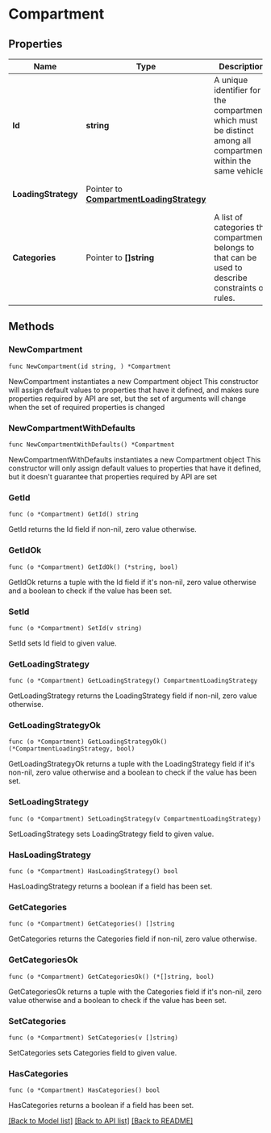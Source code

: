 # Compartment

## Properties

Name | Type | Description | Notes
------------ | ------------- | ------------- | -------------
**Id** | **string** | A unique identifier for the compartment, which must be distinct among all compartments within the same vehicle. | 
**LoadingStrategy** | Pointer to [**CompartmentLoadingStrategy**](CompartmentLoadingStrategy.md) |  | [optional] [default to NONE]
**Categories** | Pointer to **[]string** | A list of categories the compartment belongs to that can be used to describe constraints or rules. | [optional] [default to []]

## Methods

### NewCompartment

`func NewCompartment(id string, ) *Compartment`

NewCompartment instantiates a new Compartment object
This constructor will assign default values to properties that have it defined,
and makes sure properties required by API are set, but the set of arguments
will change when the set of required properties is changed

### NewCompartmentWithDefaults

`func NewCompartmentWithDefaults() *Compartment`

NewCompartmentWithDefaults instantiates a new Compartment object
This constructor will only assign default values to properties that have it defined,
but it doesn't guarantee that properties required by API are set

### GetId

`func (o *Compartment) GetId() string`

GetId returns the Id field if non-nil, zero value otherwise.

### GetIdOk

`func (o *Compartment) GetIdOk() (*string, bool)`

GetIdOk returns a tuple with the Id field if it's non-nil, zero value otherwise
and a boolean to check if the value has been set.

### SetId

`func (o *Compartment) SetId(v string)`

SetId sets Id field to given value.


### GetLoadingStrategy

`func (o *Compartment) GetLoadingStrategy() CompartmentLoadingStrategy`

GetLoadingStrategy returns the LoadingStrategy field if non-nil, zero value otherwise.

### GetLoadingStrategyOk

`func (o *Compartment) GetLoadingStrategyOk() (*CompartmentLoadingStrategy, bool)`

GetLoadingStrategyOk returns a tuple with the LoadingStrategy field if it's non-nil, zero value otherwise
and a boolean to check if the value has been set.

### SetLoadingStrategy

`func (o *Compartment) SetLoadingStrategy(v CompartmentLoadingStrategy)`

SetLoadingStrategy sets LoadingStrategy field to given value.

### HasLoadingStrategy

`func (o *Compartment) HasLoadingStrategy() bool`

HasLoadingStrategy returns a boolean if a field has been set.

### GetCategories

`func (o *Compartment) GetCategories() []string`

GetCategories returns the Categories field if non-nil, zero value otherwise.

### GetCategoriesOk

`func (o *Compartment) GetCategoriesOk() (*[]string, bool)`

GetCategoriesOk returns a tuple with the Categories field if it's non-nil, zero value otherwise
and a boolean to check if the value has been set.

### SetCategories

`func (o *Compartment) SetCategories(v []string)`

SetCategories sets Categories field to given value.

### HasCategories

`func (o *Compartment) HasCategories() bool`

HasCategories returns a boolean if a field has been set.


[[Back to Model list]](../README.md#documentation-for-models) [[Back to API list]](../README.md#documentation-for-api-endpoints) [[Back to README]](../README.md)


